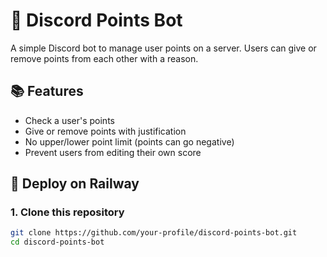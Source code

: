 # 🤖 Discord Points Bot

A simple Discord bot to manage user points on a server. Users can give or remove points from each other with a reason.

## 📚 Features

- Check a user's points
- Give or remove points with justification
- No upper/lower point limit (points can go negative)
- Prevent users from editing their own score

## 🚀 Deploy on Railway

### 1. Clone this repository

```bash
git clone https://github.com/your-profile/discord-points-bot.git
cd discord-points-bot
